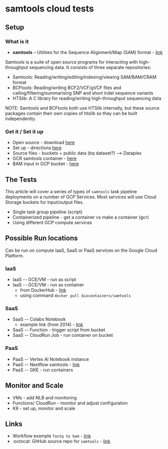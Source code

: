 # samtools cloud tests

## Setup

### What is it

- **samtools** – Utilities for the Sequence Alignment/Map (SAM) format - [link](http://www.htslib.org/doc/samtools.html)

Samtools is a suite of open source programs for interacting with high-throughput sequencing data. It consists of three separate repositories:

- Samtools: Reading/writing/editing/indexing/viewing SAM/BAM/CRAM format
- BCFtools: Reading/writing BCF2/VCF/gVCF files and calling/filtering/summarising SNP and short indel sequence variants
- HTSlib: A C library for reading/writing high-throughput sequencing data

NOTE: Samtools and BCFtools both use HTSlib internally, but these source packages contain their own copies of htslib so they can be built independently.

### Get it / Set it up

- Open source - download [here](http://www.htslib.org/)
- Set up - directions [here](http://www.htslib.org/download/)
- Source files - buckets + public data (bq dataset?)  --> Dataplex
- GCR samtools container - [here](gcr.io/cloud-lifesciences/samtools)
- BAM input in GCP bucket - [here](gs://genomics-public-data/NA12878.chr20.sample.bam)

## The Tests

This article will cover a series of types of `samtools` task pipeline deployments on a number of GCP Services.  Most services will use Cloud Storage buckets for input/output files.

- Single task group pipeline (script)
- Containerized pipeline - get a container vs make a container (gcr)
- Using different GCP compute services

## Possible Run locations

Can be run on compute IaaS, SaaS or PaaS services on the Google Cloud Platform.

### IaaS
- IaaS -- GCE/VM - run as script 
- IaaS -- GCE/VM - run as container 
	- from DockerHub - [link](https://hub.docker.com/r/biocontainers/samtools/) 
	- using command `docker pull biocontainers/samtools`

### SaaS
- SaaS -- Colabs Notebook 
	- example link (from 2014) - [link](https://colab.research.google.com/github/BenLangmead/comp-genomics-class/blob/master/notebooks/SAM.ipynb)
- SaaS -- Function - trigger script from bucket
- SaaS -- CloudRun Job - run container on bucket

### PaaS
- PaaS -- Vertex AI Notebook instance
- PaaS -- Nextflow samtools - [link](https://github.com/nf-modules/samtools)
- PaaS -- GKE - run containers


## Monitor and Scale

- VMs - add NLB and monitoring
- Functions/ CloudRun - monitor and adjust configuration
- K8 - set up, monitor and scale

## Links

- Workflow example `fastq to bam` - [link](http://www.htslib.org/workflow/fastq.html)
- :octocat: GitHub source repo for `samtools` - [link](https://github.com/samtools/samtools)



